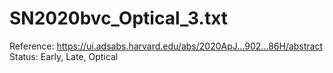 # SN2020bvc_Optical_3.txt

Reference: https://ui.adsabs.harvard.edu/abs/2020ApJ...902...86H/abstract
Status: Early, Late, Optical